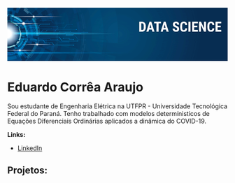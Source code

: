 
<p align="center">
  <img src="banner.png" >
</p>

# Eduardo Corrêa Araujo

Sou estudante de Engenharia Elétrica na UTFPR - Universidade Tecnológica Federal do Paraná. Tenho trabalhado com modelos determínisticos de Equações Diferenciais Ordinárias aplicados a dinâmica do COVID-19.


**Links:**
* [LinkedIn](linkedin.com/in/eduardo-correa-araujo-6090251b0/)



## Projetos:
